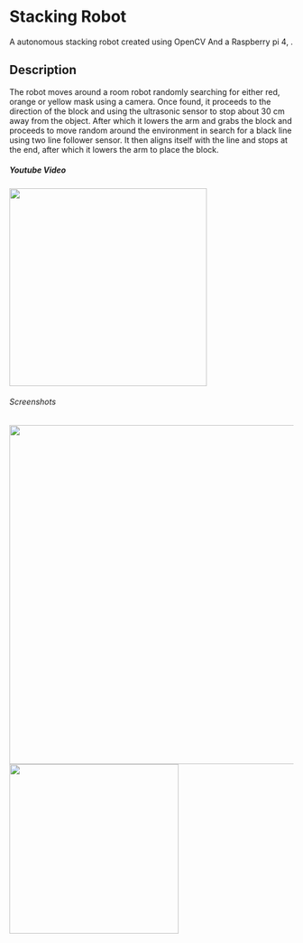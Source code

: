 # Stacking Robot
A autonomous stacking robot created using OpenCV And a Raspberry pi 4, .

## Description
The robot moves around a room robot randomly searching for either red, orange or yellow mask using a camera. Once found, it proceeds to the direction of the block  and using the ultrasonic sensor to stop about 30 cm away from the object. After which it lowers the arm and grabs the block and proceeds to move random around the environment in search for a black line using two line follower sensor. It then aligns itself with the line and stops at the end, after which it lowers the arm to place the block.

##### Youtube Video
<a href="https://youtu.be/xbSocQ4-_gI
" target="_blank"><img src="https://i9.ytimg.com/vi/xbSocQ4-_gI/mqdefault.jpg?sqp=CJyo5pgG&rs=AOn4CLDns17ErWnhBMvYVmNcBI9aHbYeBA" 
 width="350"  /></a>


###### Screenshots
<img src="https://github.com/razibsarkerleo/stacking_robot/blob/da626ade8c97632635cf7759cc9169f8bfa5ba8a/screenshots/rear_view.JPG" width="600">
<img src="https://github.com/razibsarkerleo/stacking_robot/blob/da626ade8c97632635cf7759cc9169f8bfa5ba8a/screenshots/side_view.JPG" width="300">
